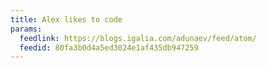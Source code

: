 ```yaml
---
title: Alex likes to code
params:
  feedlink: https://blogs.igalia.com/adunaev/feed/atom/
  feedid: 80fa3b0d4a5ed3024e1af435db947259
---
```


